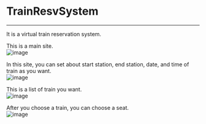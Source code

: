 # TrainResvSystem  
--------------------------------------------------

It is a virtual train reservation system.  

This is a main site.  
![image](https://user-images.githubusercontent.com/33623136/102758999-df09c380-43b6-11eb-9a13-e6c3fe4d0793.png)  

In this site, you can set about start station, end station, date, and time of train as you want.  
![image](https://user-images.githubusercontent.com/33623136/102758765-8e926600-43b6-11eb-843f-11a06c970c14.png)  

This is a list of train you want.  
![image](https://user-images.githubusercontent.com/33623136/102759113-082a5400-43b7-11eb-9a6e-e7f1c444886e.png)  

After you choose a train, you can choose a seat.  
![image](https://user-images.githubusercontent.com/33623136/102759225-2abc6d00-43b7-11eb-93c1-50cf2b79838d.png)




